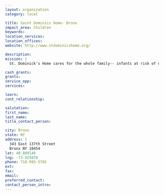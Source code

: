 ```yaml
---
layout: organization
category: local

title: Saint Dominics Home- Bronx
impact_area: Children
keywords: 
location_services: 
location_offices: 
website: http://www.stdominicshome.org/

description: 
mission: |
  St. Dominick's Home cares for the whole family-- infants at risk of neglect, little children with psychological or learning problems, youth adults with behavioral or developmental problems, and chronically, emotionally disturbed individuals up to age 35.

cash_grants: 
grants: 
service_opp: 
services: 

learn: 
cont_relationship: 

salutation: 
first_name: 
last_name: 
title_contact_person: 

city: Bronx
state: NY
address: |
  343 East 137th Street  
  Bronx NY 10454
lat: 40.809148
lng: -73.925078
phone: 718-993-5765
ext: 
fax: 
email: 
preferred_contact: 
contact_person_intro: 
---
```

